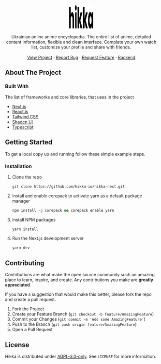 <!-- PROJECT LOGO -->
<br />
<div align="center">
  <a href="https://github.com/hikka-io/hikka-next">
    <img src="public/logo.svg" alt="Logo" width="80" height="80">
  </a>
  <p align="center">
    Ukrainian online anime encyclopedia. The entire list of anime, detailed content information, flexible and clean interface. Complete your own watch list, customize your profile and share with friends.
    <br />
    <br />
    <a href="https://hikka.io">View Project</a>
    ·
    <a href="https://github.com/hikka-io/hikka-next/issues">Report Bug</a>
    ·
    <a href="https://github.com/hikka-io/hikka-next/issues">Request Feature</a>
    ·
    <a href="https://github.com/hikka-io/hikka">Backend</a>
  </p>
</div>

<!-- ABOUT THE PROJECT -->
## About The Project

### Built With

The list of frameworks and core libraries, that uses in the project

- [Next.js](https://nextjs.org/)
- [React.js](https://reactjs.org/)
- [Tailwind CSS](https://tailwindcss.com/)
- [Shadcn UI](https://ui.shadcn.com/)
- [Typescript](https://www.typescriptlang.org/)

<!-- GETTING STARTED -->
## Getting Started

To get a local copy up and running follow these simple example steps.

### Installation

1. Clone the repo
   ```sh
   git clone https://github.com/hikka-io/hikka-next.git
   ```
1. Install and enable corepack to activate yarn as a default package manager
   ```sh
   npm install -g corepack && corepack enable yarn
   ```   
2. Install NPM packages
   ```sh
   yarn install
   ```
3. Run the Next.js development server
   ```sh
   yarn dev
   ```

<!-- CONTRIBUTING -->
## Contributing

Contributions are what make the open source community such an amazing place to learn, inspire, and create. Any contributions you make are **greatly appreciated**.

If you have a suggestion that would make this better, please fork the repo and create a pull request.

1. Fork the Project
2. Create your Feature Branch (`git checkout -b feature/AmazingFeature`)
3. Commit your Changes (`git commit -m 'Add some AmazingFeature'`)
4. Push to the Branch (`git push origin feature/AmazingFeature`)
5. Open a Pull Request


<!-- LICENSE -->
## License

Hikka is distributed under [AGPL-3.0-only](LICENSE). See `LICENSE` for more information.
